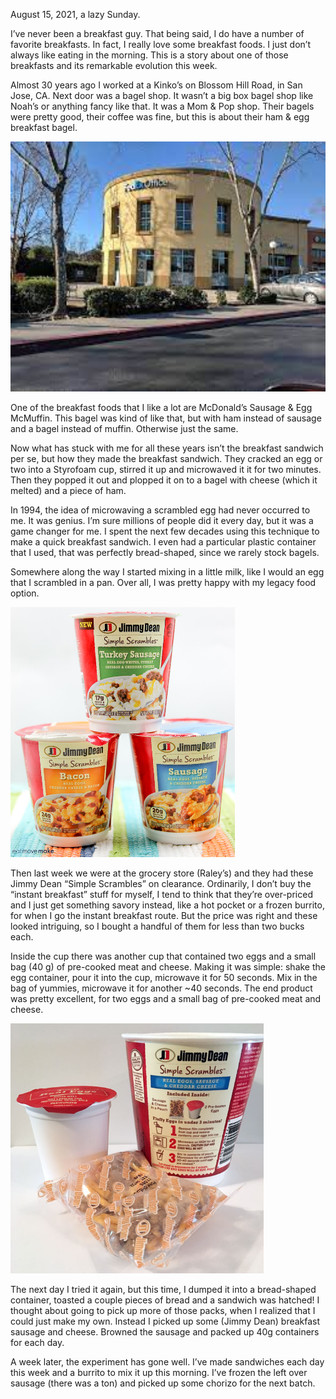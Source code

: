  August 15, 2021, a lazy Sunday.

I’ve never been a breakfast guy. That being said, I do have a number of favorite breakfasts. In fact, I really love some breakfast foods. I just don’t always like eating in the morning.  This is a story about one of those breakfasts and its remarkable evolution this week.

Almost 30 years ago I worked at a Kinko’s on Blossom Hill Road, in San Jose, CA. Next door was a bagel shop. It wasn’t a big box bagel shop like Noah’s or anything fancy like that. It was a Mom & Pop shop. Their bagels were pretty good, their coffee was fine, but this is about their ham & egg breakfast bagel.

<img src="https://github.com/gregofgreg5/gregofgreg5.github.io/blob/master/images/blog-pics/kinkos-blossom-hill.jpg?raw=true" height="400"/> 

One of the breakfast foods that I like a lot are McDonald’s Sausage & Egg McMuffin. This bagel was kind of like that, but with ham instead of sausage and a bagel instead of  muffin. Otherwise just the same.

Now what has stuck with me for all these years isn’t the breakfast sandwich per se, but how they made the breakfast sandwich. They cracked an egg or two into a Styrofoam cup, stirred it up and microwaved it it for two minutes. Then they popped it out and plopped it on to a bagel with cheese (which it melted) and a piece of ham. 

In 1994, the idea of microwaving a scrambled egg had never occurred to me. It was genius. I’m sure millions of people did it every day, but it was a game changer for me. I spent the next few decades using this technique to make a quick breakfast sandwich. I even had a particular plastic container that I used, that was perfectly bread-shaped, since we rarely stock bagels. 

Somewhere along the way I started mixing in a little milk, like I would an egg that I scrambled in a pan. Over all, I was pretty happy with my legacy food option.

<img src="https://github.com/gregofgreg5/gregofgreg5.github.io/blob/master/images/blog-pics/simple-scrambles.jpg?raw=true" height="400"/> 

Then last week we were at the grocery store (Raley’s) and they had these Jimmy Dean “Simple Scrambles” on clearance. Ordinarily, I don’t buy the “instant breakfast” stuff for myself, I tend to think that they’re over-priced and I just get something savory instead, like a hot pocket or a frozen burrito, for when I go the instant breakfast route. But the price was right and these looked intriguing, so I bought a handful of them for less than two bucks each.

Inside the cup there was another cup that contained two eggs and a small bag (40 g) of pre-cooked meat and cheese. Making it was simple: shake the egg container, pour it into the cup, microwave it for 50 seconds. Mix in the bag of yummies, microwave it for another ~40 seconds. The end product was pretty excellent, for two eggs and a small bag of pre-cooked meat and cheese.

<img src="https://github.com/gregofgreg5/gregofgreg5.github.io/blob/master/images/blog-pics/simple-scrambles-inside.jpg?raw=true" height="400"/> 

The next day I tried it again, but this time, I dumped it into a bread-shaped container, toasted a couple pieces of bread and a sandwich was hatched! I thought about going to pick up more of those packs, when I realized that I could just make my own. Instead I picked up some (Jimmy Dean) breakfast sausage and cheese. Browned the sausage and packed up 40g containers for each day. 

A week later, the experiment has gone well. I’ve made sandwiches each day this week and a burrito to mix it up this morning. I’ve frozen the left over sausage (there was a ton) and picked up some chorizo for the next batch. 

